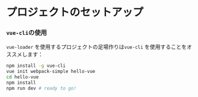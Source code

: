# プロジェクトのセットアップ

### `vue-cli`の使用

`vue-loader` を使用するプロジェクトの足場作りは`vue-cli` を使用することをオススメします：

``` bash
npm install -g vue-cli
vue init webpack-simple hello-vue
cd hello-vue
npm install
npm run dev # ready to go!
```
